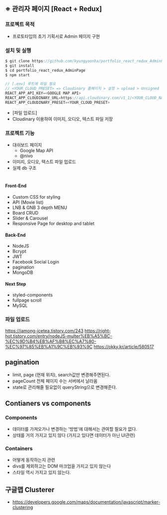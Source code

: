 ## ※ 관리자 페이지 [React + Redux]

### 프로졕트 목적

-   프로토타입의 초기 기획서로 Admin 페이지 구현

### 설치 및 실행

```js
$ git clone https://github.com/kyungyoonha/portfolio_react_redux_AdminPage.git
$ git install
$ cd portfolio_react_redux_AdminPage
$ npm start

// [.env] 루트에 파일 필요
// <YOUR_CLOUD_PRESET> => Cloudinary 홈페이지 > 설정 > upload > Unsigned -> enabled
REACT_APP_API_KEY=<GOOGLE MAP API>
REACT_APP_CLOUDINARY_URL=https://api.cloudinary.com/v1_1/<YOUR_CLOUD_NAME>
REACT_APP_CLOUDINARY_PRESET=<YOUR_CLOUD_PRESET>

```

-   [파일 업로드]
-   Cloudinary 이용하여 이미지, 오디오, 텍스트 파일 저장

### 프로젝트 기능

-   대쉬보드 페이지
    -   Google Map API
    -   @nivo
-   이미지, 오디오, 텍스트 파일 업로드
-   실제 db 구조

#

#### Front-End

-   Custom CSS for styling
-   API (Movie list)
-   LNB & GNB 3 depth MENU
-   Board CRUD
-   Slider & Carousel
-   Responsive Page for desktop and tablet

#### Back-End

-   NodeJS
-   Bcrypt
-   JWT
-   Facebook Social Login
-   pagination
-   MongoDB

#### Next Step

-   styled-components
-   fullpage scroll
-   MySQL

### 파일 업로드

https://jamong-icetea.tistory.com/243
https://right-hot.tistory.com/entry/nodeJS-multer%EB%A5%BC-%EC%9D%B4%EB%AF%B8%EC%A7%80-%EC%97%85%EB%A1%9C%EB%93%9C
https://okky.kr/article/580517

## pagination

-   limit, page (현재 위치), search값만 변경해주면된다.
-   pageCount 전체 페이지 수는 서버에서 날라옴
-   state로 관리해줄 필요없이 queryString으로 변경해준다.

## Contianers vs components

### Components

-   데이터를 가져오가나 변경하는 '방법'에 대해서는 관여할 필요가 없다.
-   상태를 거의 가지고 있지 않다 (가지고 있다면 데이터가 아닌 UI관련)

### Containers

-   어떻게 동작하는지 관련
-   divs를 제외하고는 DOM 마크업을 가지고 있지 않는다
-   스타일 역시 가지고 있지 않는다.

## 구글맵 Clusterer

-   https://developers.google.com/maps/documentation/javascript/marker-clustering
